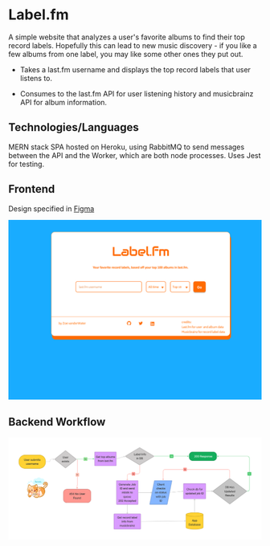 # Label.fm

A simple website that analyzes a user's favorite albums to find their top record labels. Hopefully this can lead to new music discovery - if you like a few albums from one label, you may like some other ones they put out.

- Takes a last.fm username and displays the top record labels that user listens to.

- Consumes to the last.fm API for user listening history and musicbrainz API for album information.


## Technologies/Languages
MERN stack SPA hosted on Heroku, using RabbitMQ to send messages between the API and the Worker, which are both node processes. Uses Jest for testing.


## Frontend
Design specified in [Figma](https://www.figma.com/file/RNGHgKbIphz4RQbLzKdkrW/Music-Listening-Stats-team-library?node-id=411%3A14)

![The final design of the site's home page. The title is label.fm and the subtitle is "Your favorite record labels, based off your top 100 albums in last.fm. The user has a textbox to enter their first name.](StartingPage.png?raw=true "Final Homepage Design")

## Backend Workflow
![Once the user submits their username, the API checks if the user exists in last.fm. If not, they get a "No User Found" response. If so, it gets the record label information for their top albums in the MongoDB. If the database does not have the label information, then the missing mbids are sent to the queue. The worker will get label information from musicbrainz. When the job is complete, the user can then get their record label data.](flow.png?raw=true "Flow Diagram")

